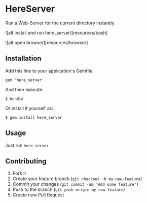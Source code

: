 # HereServer

Run a Web-Server for the current directory instantly.

![alt install and run here_server][resources/bash]

![alt open browser][resources/browser]

## Installation

Add this line to your application's Gemfile:

    gem 'here_server'

And then execute:

    $ bundle

Or install it yourself as:

    $ gem install here_server

## Usage

Just run `here_server`

## Contributing

1. Fork it
2. Create your feature branch (`git checkout -b my-new-feature`)
3. Commit your changes (`git commit -am 'Add some feature'`)
4. Push to the branch (`git push origin my-new-feature`)
5. Create new Pull Request
